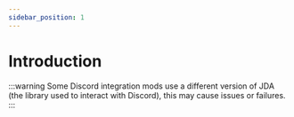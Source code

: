 ```yaml
---
sidebar_position: 1
---
```


# Introduction

:::warning
  Some Discord integration mods use a different version of JDA (the library used to interact with Discord), this may cause issues or failures.
:::
